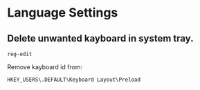 # Language Settings

## Delete unwanted kayboard in system tray.

`reg-edit`

Remove kayboard id from:

```
HKEY_USERS\.DEFAULT\Keyboard Layout\Preload
```
